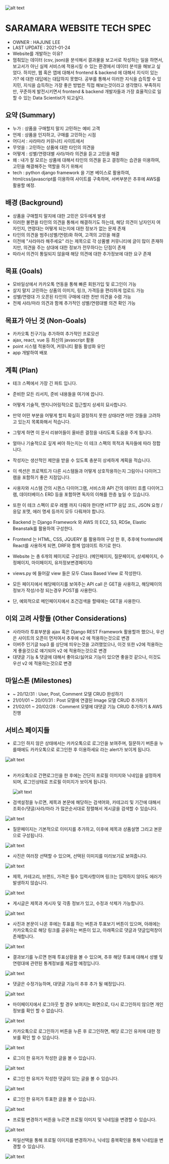 ![alt text](https://github.com/hjlee0421/django_project_saramara/blob/master/saramara_github.jpg?raw=true)

# SARAMARA WEBSITE TECH SPEC

- OWNER : HAJUNE LEE
- LAST UPDATE : 2021-01-24
- Website를 개발하는 이유?
- 멈춰있는 데이터 (csv, json)을 분석해서 결과물을 보고서로 작성하는 일을 하면서,
  보고서가 아닌 실제 서비스에 적용시킬 수 있는 환경에서 데이터 분석을 해보고 싶었다.
  하지만, 웹 혹은 앱에 대해서 frontend & backend 에 대해서 지식이 있는가? 에 대한 대답에는 대답하지 못했다.
  공부를 통해서 이러한 지식을 습득할 수 있지민, 지식을 습득하는 가장 좋은 방법은 직접 해보는것이라고 생각했다.
  부족하지만, 꾸준하게 발전시키면서 frontend & backend 개발자들과 가장 효율적으로 일할 수 있는 Data Scientist가 되고싶다.

## 요약 (Summary)

- 누가 : 상품을 구매할지 말지 고민하는 예비 고객
- 언제 : 상품을 인지하고, 구매를 고민하는 시점
- 어디서 : 사라마라 커뮤니티 사이트에서
- 무엇을 : 고민하는 상품에 대한 타인의 의견을
- 어떻게 : 성별/연령대별 사라/마라 의견을 듣고 고민을 해결
- 왜 : 내가 잘 모르는 상품에 대해서 타인의 의견을 듣고 결정하는 습관을 이용하여, 고민을 해결해주는 역할을 하기 위해서
- tech : python django framework 을 기본 베이스로 활용하여, html/css/javascript를 이용하여 사이트를 구축하며, 서버부분은 추후에 AWS를 활용할 예정.

## 배경 (Background)

- 상품을 구매할지 말지에 대한 고민은 모두에게 발생
- 이러한 불편을 타인의 의견을 통해서 해결하기도 하는데, 해당 의견이 남자인지 여자인지, 연령대는 어떻게 되는지에 대한 정보가 없는 문제 존재
- 타인의 의견을 범주(성별/연령)화 하여, 고객의 고민을 해결
- 이전에 "사라마라 해주세요" 라는 제목으로 각 상품별 커뮤니티에 글이 많이 존재하지만, 의견을 주는 상대에 대한 정보가 전무하다는 단점이 존재
- 따라서 의견이 통일되지 않을때 해당 의견에 대한 추가정보에 대한 요구 존재

## 목표 (Goals)

- 모바일상에서 카카오톡 연동을 통해 빠른 회원가입 및 로그인이 가능
- 살지 말지 고민하는 상품의 이미지, 링크, 가격등을 편리하게 업로드 가능
- 성별/연령대 가 오픈된 타인의 구매에 대한 찬반 의견을 수렴 가능
- 전체 사라/마라 의견과 함께 추가적인 성별/연령대별 의견 확인 가능

## 목표가 아닌 것 (Non-Goals)

- 카카오톡 친구기능 추가하여 추가적인 프로모션
- ajax, react, vue 등 최신의 javascript 활용
- point 시스템 적용하여, 커뮤니티 활동 활성화 유인
- app 개발하여 배포

## 계획 (Plan)

- 테크 스펙에서 가장 긴 파트 입니다.
- 준비한 모든 리서치, 준비 내용들을 여기에 씁니다.
- 어떻게 기술적, 엔지니어링적으로 접근할지 상세히 묘사합니다.
- 만약 어떤 부분을 어떻게 할지 확실히 결정하지 못한 상태라면 어떤 것들을 고려하고 있는지 목록화해서 적습니다.
- 그렇게 하면 이 문서 리뷰어들이 올바른 결정을 내리도록 도움을 주게 됩니다.
- 얼마나 기술적으로 깊게 써야 하는지는 이 테크 스펙의 목적과 독자들에 따라 정합니다.
- 작성자는 생산적인 제안을 받을 수 있도록 충분히 상세하게 계획을 적습니다.
- 이 섹션은 프로젝트가 다른 시스템들과 어떻게 상호작용하는지 그림이나 다이어그램을 포함하기 좋은 지점입니다.
- 사용자와 시스템 간의 시퀀스 다이어그램, 서비스와 API 간의 데이터 흐름 다이어그램, 데이터베이스 ERD 등을 포함하면 독자의 이해를 한층 높일 수 있습니다.
- 또한 이 테크 스펙이 로우 레벨 까지 다뤄야 한다면 HTTP 응답 코드, JSON 요청 / 응답 포맷, 에러 명세 등까지 모두 다뤄져야 합니다.

- Backend 는 Django Framework 와 AWS 의 EC2, S3, RDSe, Elastic Beanstalk를 활용하여 구성한다.
- Frontend 는 HTML, CSS, JQUERY 를 활용하여 구성 한 후, 추후에 frontend에 React를 사용하게 되면, DRF와 함께 업데이트 하기로 한다.
- Website 는 총 6개의 페이지로 구성된다. (메인페이지, 질문페이지, 상세페이지, 수정페이지, 마이페이지, 유저정보변경페이지)
- views.py 에 들어갈 view 들은 모두 Class Based View 로 작성한다.
- 모든 페이지에서 해당페이지를 보여주는 API call 은 GET을 사용하고, 해당페이의 정보가 작성/수정 되는경우 POST를 사용한다.
- 단, 예외적으로 메인페이지에서 조건검색을 할때에는 GET을 사용한다.

## 이외 고려 사항들 (Other Considerations)

- 사라마라 투표부분을 ajax 혹은 Django REST Framework 활용할까 했으나, 우선은 사이트의 오픈이 먼저여서 추후에 v2 에 적용하는것으로 변경
- 이버주 인기글 top3 를 상단에 띄우는것을 고려했었으나, 이것 또한 v2에 적용하는게 좋을것으로 얘기되어 v2 에 적용하는것으로 변경
- 대댓글 기능 & 댓글에 대해서 좋아요/싫어요 기능이 있으면 좋을것 같으나, 이것도 우선 v2 에 적용하는것으로 변경

## 마일스톤 (Milestones)

- ~ 20/12/31 : User, Post, Comment 모델 CRUD 완성하기
- 21/01/01 ~ 20/01/31 : Post 모델에 연결된 Image 모델 CRUD 추가하기
- 21/02/01 ~ 20/02/28 : Comment 모델에 대댓글 기능 CRUD 추가하기 & AWS 진행

## 서비스 페이지들

- 로그인 하지 않은 상태에서는 카카오톡으로 로그인을 보여주며, 질문하기 버튼을 누를때에도 카카오톡으로 로그인한 후 이용하세요 라는 alert가 보이게 됩니다.

![alt text](https://github.com/hjlee0421/django_project_saramara/blob/master/saramara_pages/index_anonymous.PNG?raw=true)<br/><br/>

- 카카오톡으로 간편로그인을 한 후에는 간단히 프로필
  이미지와 닉네임을 설정하게 되며,
  로그인상태로 프로필 이미지가 보이게 됩니다.
  <br/>

  ![alt text](https://github.com/hjlee0421/django_project_saramara/blob/master/saramara_pages/index.PNG?raw=true)

- 검색설정을 누르면, 제목과 본문에 해당하는 검색어와, 카테고리 및 기간에 대해서
  조회수/댓글/사라/마라 가 많은순서대로 정렬해서 게시글을 검색할 수 있습니다.

![alt text](https://github.com/hjlee0421/django_project_saramara/blob/master/saramara_pages/index1.PNG?raw=true)

- 질문페이지는 기본적으로 이미지를 추가하고, 이후에 제목과 상품설명 그리고 본문으로 구성됩니다.

![alt text](https://github.com/hjlee0421/django_project_saramara/blob/master/saramara_pages/ask.PNG?raw=true)

- 사진은 여러장 선택할 수 있으며, 선택된 이미지를 미리보기로 보여줍니다.

![alt text](https://github.com/hjlee0421/django_project_saramara/blob/master/saramara_pages/ask1.PNG?raw=true)

- 제목, 카테고리, 브랜드, 가격은 필수 입력사항이며 링크는 입력하지 않아도 에러가 발생하지 않습니다.

![alt text](https://github.com/hjlee0421/django_project_saramara/blob/master/saramara_pages/ask2.PNG?raw=true)

- 게시글은 제목과 게시자 및 각종 정보가 있고, 수정과 삭제가 가능합니다.

![alt text](https://github.com/hjlee0421/django_project_saramara/blob/master/saramara_pages/detail.PNG?raw=true)

- 사진과 본문이 나온 후에는 투표를 하는 버튼과 투표보기 버튼이 있으며,
  아래에는 카카오톡으로 해당 링크를 공유하는 버튼이 있고,
  아래쪽으로 댓글과 댓글입력창이 존재합니다.

![alt text](https://github.com/hjlee0421/django_project_saramara/blob/master/saramara_pages/detail1.PNG?raw=true)

- 결과보기를 누르면 현재 투표상황을 볼 수 있으며, 추후 해당 투표에 대해서 성별 및 연령대에 관련된 통계정보를 제공할 예정입니다.

![alt text](https://github.com/hjlee0421/django_project_saramara/blob/master/saramara_pages/detail2.PNG?raw=true)

- 댓글은 수정가능하며, 대댓글 기능이 추후 추가 될 예정입니다.

![alt text](https://github.com/hjlee0421/django_project_saramara/blob/master/saramara_pages/detail3.PNG?raw=true)

- 마이페이지에서 로그아웃 할 경우 보여지는 화면으로, 다시 로그인하지 않으면 개인정보를 확인 할 수 없습니다.

![alt text](https://github.com/hjlee0421/django_project_saramara/blob/master/saramara_pages/mypage_anonymous.PNG?raw=true)

- 카카오톡으로 로그인하기 버튼을 누른 후 로그인하면, 해당 로그인 유저에 대한 정보를 확인 할 수 있습니다.

![alt text](https://github.com/hjlee0421/django_project_saramara/blob/master/saramara_pages/mypage1_user.PNG?raw=true)

- 로그이 한 유저가 작성한 글을 볼 수 있습니다.

![alt text](https://github.com/hjlee0421/django_project_saramara/blob/master/saramara_pages/mypage2_post.PNG?raw=true)

- 로그인 한 유저가 작성한 댓글이 있는 글을 볼 수 있습니다.

![alt text](https://github.com/hjlee0421/django_project_saramara/blob/master/saramara_pages/mypage3_comment.PNG?raw=true)

- 로그인 한 유저가 투표한 글을 볼 수 있습니다.

![alt text](https://github.com/hjlee0421/django_project_saramara/blob/master/saramara_pages/mypage4_vote.PNG?raw=true)

- 프로필 변경하기 버튼을 누르면 프로필 이미지 및 닉네임을 변경할 수 있습니다.

![alt text](https://github.com/hjlee0421/django_project_saramara/blob/master/saramara_pages/mypage5_login.PNG?raw=true)

- 파일선택을 통해 프로필 이미지를 변경하거나, 닉네임 중복확인을 통해 닉네임을 변경할 수 있습니다.

![alt text](https://github.com/hjlee0421/django_project_saramara/blob/master/saramara_pages/mypage5_userinfo.PNG?raw=true)
